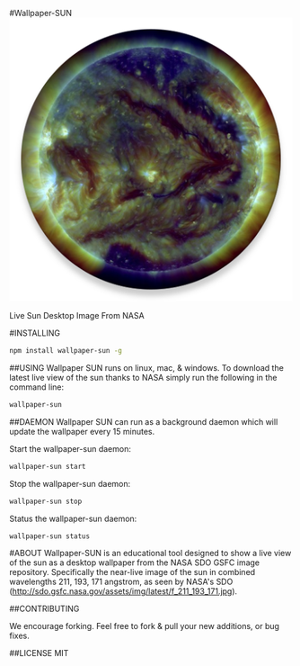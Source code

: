#Wallpaper-SUN
![Wallpaper-SUN](https://raw.githubusercontent.com/active9/wallpaper-sun/master/wps.png)

Live Sun Desktop Image From NASA

#INSTALLING

```bash
npm install wallpaper-sun -g
```

##USING
Wallpaper SUN runs on linux, mac, & windows. To download the latest live view of the sun thanks to NASA simply run the following in the command line:

```bash
wallpaper-sun
```

##DAEMON
Wallpaper SUN can run as a background daemon which will update the wallpaper every 15 minutes.

Start the wallpaper-sun daemon:
```bash
wallpaper-sun start
```

Stop the wallpaper-sun daemon:
```bash
wallpaper-sun stop
```

Status the wallpaper-sun daemon:
```bash
wallpaper-sun status
```

#ABOUT
Wallpaper-SUN is an educational tool designed to show a live view of the sun as a desktop wallpaper from the NASA SDO GSFC image repository. Specifically the  near-live image of the sun in combined wavelengths 211, 193, 171 angstrom, as seen by NASA's SDO (http://sdo.gsfc.nasa.gov/assets/img/latest/f_211_193_171.jpg).

##CONTRIBUTING

We encourage forking. Feel free to fork & pull your new additions, or bug fixes.

##LICENSE
MIT


